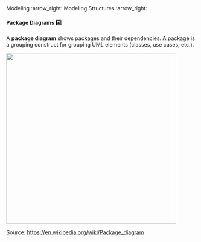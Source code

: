 <link rel="stylesheet" href="{{baseUrl}}/css/textbook.css">

<div class="website-content">

<div id="path">Modeling :arrow_right: Modeling Structures :arrow_right:</div>

<div id="title">

#### Package Diagrams :four:

</div>

<div id="body">

A **package diagram** shows packages and their dependencies. A package is a grouping construct for grouping UML elements (classes, use cases, etc.).

<img src="{{baseUrl}}/modeling/modelingStructures/packageDiagrams/images/diagram.png" height="450" />
<p/>

Source: https://en.wikipedia.org/wiki/Package_diagram

</div>

</div>

